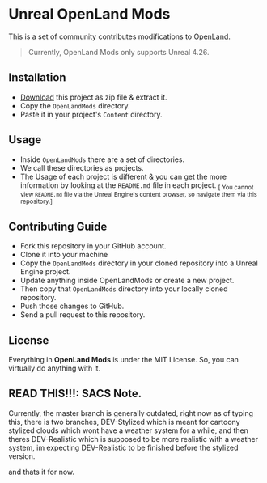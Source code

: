 # Unreal OpenLand Mods

This is a set of community contributes modifications to [OpenLand](https://www.unrealengine.com/marketplace/en-US/product/openland-customizable-landscape-auto-material).

> Currently, OpenLand Mods only supports Unreal 4.26.

## Installation

* [Download](https://github.com/GameDev4K/unreal-openland-mods/archive/refs/heads/master.zip) this project as zip file & extract it.
* Copy the `OpenLandMods` directory.
* Paste it in your project's `Content` directory.

## Usage

* Inside `OpenLandMods` there are a set of directories.
* We call these directories as projects.
* The Usage of each project is different & you can get the more information by looking at the `README.md` file in each project.
<sub>[ You cannot view `README.md` file via the Unreal Engine's content browser, so navigate them via this repository.]</sub>

## Contributing Guide

* Fork this repository in your GitHub account.
* Clone it into your machine
* Copy the `OpenLandMods` directory in your cloned repository into a Unreal Engine project.
* Update anything inside OpenLandMods or create a new project.
* Then copy that `OpenLandMods` directory into your locally cloned repository.
* Push those changes to GitHub.
* Send a pull request to this repository.

## License

Everything in **OpenLand Mods** is under the MIT License. So, you can virtually do anything with it.






## READ THIS!!!: SACS Note.

Currently, the master branch is generally outdated, right now as of typing this, there is two branches, DEV-Stylized which is meant for cartoony stylized clouds which wont have a weather system for a while, and then theres DEV-Realistic which is supposed to be more realistic with a weather system, im expecting DEV-Realistic to be finished before the stylized version.




and thats it for now.
